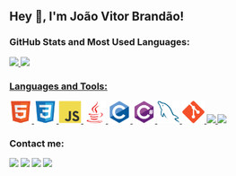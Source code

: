 ## Hey 👋, I'm João Vitor Brandão!

<div>

### GitHub Stats and Most Used Languages:
 
  <div>
  <a href="https://github.com/joaovitorbrandao7">
  <img height="160em" src="https://github-readme-stats.vercel.app/api?username=joaovitorbrandao7&show_icons=true&theme=radical&include_all_commits=true&count_private=true"/>
  <img height="160em" src="https://github-readme-stats.vercel.app/api/top-langs/?username=joaovitorbrandao7&layout=compact&langs_count=16&theme=radical"/>
<div>

   </div> 
 <h3 align="left">Languages and Tools:</h3>

<p align="left">
  <img height="40" src="https://raw.githubusercontent.com/devicons/devicon/master/icons/html5/html5-original.svg">
       <img height="40" src="https://raw.githubusercontent.com/devicons/devicon/master/icons/css3/css3-original.svg">
       <img height="40" src="https://raw.githubusercontent.com/devicons/devicon/master/icons/javascript/javascript-original.svg">
      <img height="40" src="https://raw.githubusercontent.com/devicons/devicon/master/icons/java/java-plain.svg">
        <img src="https://raw.githubusercontent.com/devicons/devicon/master/icons/c/c-original.svg" alt="c" width="40" height="40"/> 
     </a> <a href="https://www.w3schools.com/css/" target="_blank"> 
       <img height="40" src="https://raw.githubusercontent.com/devicons/devicon/master/icons/csharp/csharp-original.svg">
      <img height="40" src="https://raw.githubusercontent.com/devicons/devicon/master/icons/mysql/mysql-original.svg">
    <img height="40" src="https://raw.githubusercontent.com/devicons/devicon/master/icons/git/git-original.svg">
<img src="https://cdn.jsdelivr.net/gh/devicons/devicon@v2.12.0/devicon.min.css" height="40">
   <img src="https://cdn.jsdelivr.net/gh/devicons/devicon@v2.12.0/devicon.min.css" height="40">
   <a svg viewBox="0 0 128 128">
<path fill="#B3B3B3" d="M63.81 1.026L4.553 21.88l9.363 77.637 49.957 27.457 50.214-27.828 9.36-77.635z"></path><path fill="#A6120D" d="M117.536 25.998L63.672 7.629v112.785l45.141-24.983z"></path><path fill="#DD1B16" d="M11.201 26.329l8.026 69.434 44.444 24.651V7.627z"></path><path fill="#F2F2F2" d="M78.499 67.67l-14.827 6.934H48.044l-7.347 18.374-13.663.254 36.638-81.508L78.499 67.67zm-1.434-3.491L63.77 37.858 52.864 63.726h10.807l13.394.453z"></path><path fill="#B3B3B3" d="M63.671 11.724l.098 26.134 12.375 25.888H63.698l-.027 10.841 17.209.017 8.042 18.63 13.074.242z"></path>
</svg>

   
    
</p>


### Contact me:

 <div>
   <a href="https://discord.gg/bj25XCag" target="_blank"><img src="https://img.shields.io/badge/Discord-7289DA?style=for-the-badge&logo=discord&logoColor=white" target="_blank"></a> 
  <a href = "mailto: joaovitor.brandao21@gmail.com"><img src="https://img.shields.io/badge/-Gmail-%23EA4335?style=for-the-badge&logo=gmail&logoColor=white" target="_blank"></a>
  <a href = "mailto: joaovitor.brandao21@outlook.com"><img src="https://img.shields.io/badge/Microsoft_Outlook-0078D4?style=for-the-badge&logo=microsoft-outlook&logoColor=white"></a>
  <a href="https://www.linkedin.com/in/jo%C3%A3o-vitor-brand%C3%A3o-1a3a151b6/" target="_blank"><img src="https://img.shields.io/badge/-LinkedIn-%230077B5?style=for-the-badge&logo=linkedin&logoColor=white" target="_blank"></a>
</div>

